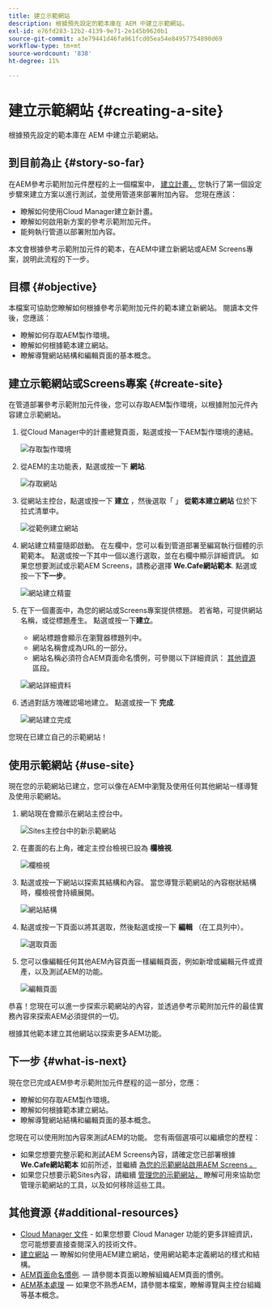 ```yaml
---
title: 建立示範網站
description: 根據預先設定的範本庫在 AEM 中建立示範網站。
exl-id: e76fd283-12b2-4139-9e71-2e145b9620b1
source-git-commit: a3e79441d46fa961fcd05ea54e84957754890d69
workflow-type: tm+mt
source-wordcount: '838'
ht-degree: 11%

---
```


# 建立示範網站 {#creating-a-site}

根據預先設定的範本庫在 AEM 中建立示範網站。

## 到目前為止 {#story-so-far}

在AEM參考示範附加元件歷程的上一個檔案中， [建立計畫，](create-program.md) 您執行了第一個設定步驟來建立方案以進行測試，並使用管道來部署附加內容。 您現在應該：

* 瞭解如何使用Cloud Manager建立新計畫。
* 瞭解如何啟用新方案的參考示範附加元件。
* 能夠執行管道以部署附加內容。

本文會根據參考示範附加元件的範本，在AEM中建立新網站或AEM Screens專案，說明此流程的下一步。

## 目標 {#objective}

本檔案可協助您瞭解如何根據參考示範附加元件的範本建立新網站。 閱讀本文件後，您應該：

* 瞭解如何存取AEM製作環境。
* 瞭解如何根據範本建立網站。
* 瞭解導覽網站結構和編輯頁面的基本概念。

## 建立示範網站或Screens專案 {#create-site}

在管道部署參考示範附加元件後，您可以存取AEM製作環境，以根據附加元件內容建立示範網站。

1. 從Cloud Manager中的計畫總覽頁面，點選或按一下AEM製作環境的連結。

   ![存取製作環境](assets/access-author.png)

1. 從AEM的主功能表，點選或按一下 **網站**.

   ![存取網站](assets/access-sites.png)

1. 從網站主控台，點選或按一下 **建立** ，然後選取「 」 **從範本建立網站** 位於下拉式清單中。

   ![從範例建立網站](assets/create-site-from-template.png)

1. 網站建立精靈隨即啟動。 在左欄中，您可以看到管道部署至編寫執行個體的示範範本。 點選或按一下其中一個以進行選取，並在右欄中顯示詳細資訊。 如果您想要測試或示範AEM Screens，請務必選擇 **We.Cafe網站範本**. 點選或按一下&#x200B;**下一步**。

   ![網站建立精靈](assets/site-creation-wizard.png)

1. 在下一個畫面中，為您的網站或Screens專案提供標題。 若省略，可提供網站名稱，或從標題產生。 點選或按一下&#x200B;**建立**。

   * 網站標題會顯示在瀏覽器標題列中。
   * 網站名稱會成為URL的一部分。
   * 網站名稱必須符合AEM頁面命名慣例，可參閱以下詳細資訊： [其他資源](#additional-resources) 區段。

   ![網站詳細資料](assets/site-details.png)

1. 透過對話方塊確認場地建立。 點選或按一下 **完成**.

   ![網站建立完成](assets/site-creation-complete.png)

您現在已建立自己的示範網站！

## 使用示範網站 {#use-site}

現在您的示範網站已建立，您可以像在AEM中瀏覽及使用任何其他網站一樣導覽及使用示範網站。

1. 網站現在會顯示在網站主控台中。

   ![Sites主控台中的新示範網站](assets/new-demo-site.png)

1. 在畫面的右上角，確定主控台檢視已設為 **欄檢視**.

   ![欄檢視](assets/column-view.png)

1. 點選或按一下網站以探索其結構和內容。 當您導覽示範網站的內容樹狀結構時，欄檢視會持續展開。

   ![網站結構](assets/site-structure.png)

1. 點選或按一下頁面以將其選取，然後點選或按一下 **編輯** （在工具列中）。

   ![選取頁面](assets/select-page.png)

1. 您可以像編輯任何其他AEM內容頁面一樣編輯頁面，例如新增或編輯元件或資產，以及測試AEM的功能。

   ![編輯頁面](assets/edit-page.png)

恭喜！您現在可以進一步探索示範網站的內容，並透過參考示範附加元件的最佳實務內容來探索AEM必須提供的一切。

根據其他範本建立其他網站以探索更多AEM功能。

## 下一步 {#what-is-next}

現在您已完成AEM參考示範附加元件歷程的這一部分，您應：

* 瞭解如何存取AEM製作環境。
* 瞭解如何根據範本建立網站。
* 瞭解導覽網站結構和編輯頁面的基本概念。

您現在可以使用附加內容來測試AEM的功能。 您有兩個選項可以繼續您的歷程：

* 如果您想要完整示範和測試AEM Screens內容，請確定您已部署根據 **We.Cafe網站範本** 如前所述，並繼續 [為您的示範網站啟用AEM Screens 。](screens.md)
* 如果您只想要示範Sites內容，請繼續 [管理您的示範網站，](manage.md) 瞭解可用來協助您管理示範網站的工具，以及如何移除這些工具。

## 其他資源 {#additional-resources}

* [Cloud Manager 文件](https://experienceleague.adobe.com/docs/experience-manager-cloud-service/onboarding/onboarding-concepts/cloud-manager-introduction.html) - 如果您想要 Cloud Manager 功能的更多詳細資訊，您可能想要直接查閱深入的技術文件。
* [建立網站](/help/sites-cloud/administering/site-creation/create-site.md)  — 瞭解如何使用AEM建立網站，使用網站範本定義網站的樣式和結構。
* [AEM頁面命名慣例](/help/sites-cloud/authoring/fundamentals/organizing-pages.md#page-name-restrictions-and-best-practices).  — 請參閱本頁面以瞭解組織AEM頁面的慣例。
* [AEM基本處理](/help/sites-cloud/authoring/getting-started/basic-handling.md)  — 如果您不熟悉AEM，請參閱本檔案，瞭解導覽與主控台組織等基本概念。
